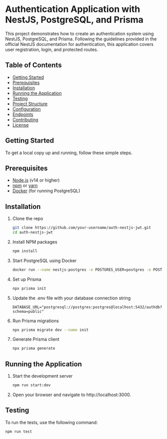 # Authentication Application with NestJS, PostgreSQL, and Prisma

This project demonstrates how to create an authentication system using NestJS, PostgreSQL, and Prisma. Following the guidelines provided in the official NestJS documentation for authentication, this application covers user registration, login, and protected routes.

## Table of Contents

- [Getting Started](#getting-started)
- [Prerequisites](#prerequisites)
- [Installation](#installation)
- [Running the Application](#running-the-application)
- [Testing](#testing)
- [Project Structure](#project-structure)
- [Configuration](#configuration)
- [Endpoints](#endpoints)
- [Contributing](#contributing)
- [License](#license)

## Getting Started

To get a local copy up and running, follow these simple steps.

## Prerequisites

- [Node.js](https://nodejs.org/) (v14 or higher)
- [npm](https://www.npmjs.com/) or [yarn](https://yarnpkg.com/)
- [Docker](https://www.docker.com/) (for running PostgreSQL)

## Installation

1. Clone the repo

   ```sh
   git clone https://github.com/your-username/auth-nestjs-jwt.git
   cd auth-nestjs-jwt
   
2. Install NPM packages

   ```sh
   npm install
   
3. Start PostgreSQL using Docker
   ```sh
   docker run --name nestjs-postgres -e POSTGRES_USER=postgres -e POSTGRES_PASSWORD=postgres -e POSTGRES_DB=authdb -p 5432:5432 -d postgres

4. Set up Prisma
   ```sh
   npx prisma init

5. Update the .env file with your database connection string
   ```plaintext
   DATABASE_URL="postgresql://postgres:postgres@localhost:5432/authdb?schema=public"

6. Run Prisma migrations
   ```sh
   npx prisma migrate dev --name init

7. Generate Prisma client
   ```sh
   npx prisma generate

## Running the Application
1. Start the development server
   ```sh
   npm run start:dev

2. Open your browser and navigate to http://localhost:3000.

## Testing
To run the tests, use the following command:
   ```sh
   npm run test

